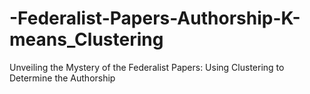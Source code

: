 # -Federalist-Papers-Authorship-K-means_Clustering
Unveiling the Mystery of the Federalist Papers: Using Clustering to Determine the Authorship
